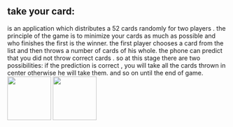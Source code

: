 ## take your card:
is an application which distributes a 52 cards randomly for two players . 
the principle of  the game is to minimize your cards as much as possible and who finishes the first is the winner.
the first player chooses a card from the list and then throws a number of  cards  of his whole. the phone can predict that you did not throw correct cards . so at this stage there are two possibilities:
if the prediction is correct , you will take all the cards  thrown in center
otherwise he will take them.
and so on until the end of game.</br>
<img src="https://raw.githubusercontent.com/hamzaslama/Card_Game/master/1.png" style=" width:100px ; height:100px " >
<img src="https://raw.githubusercontent.com/hamzaslama/Card_Game/master/2.png"  style=" width:100px ; height:100px " >



